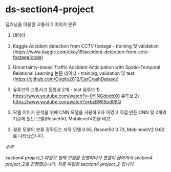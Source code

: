 # ds-section4-project

딥러닝을 이용한 교통사고 이미지 분류

1. 데이터

  1) Kaggle Accident detection from CCTV footage - training 및 validation
  (https://www.kaggle.com/ckay16/accident-detection-from-cctv-footage/code)
  
  2) Uncertainty-based Traffic Accident Anticipation with Spatio-Temporal Relational Learning 논문 데이터 - training, validation 및 test
  (https://github.com/Cogito2012/CarCrashDataset)

  3) 유투브의 교통사고 동영상 2개 - test
  유투브 1) https://www.youtube.com/watch?v=0YiNGdodbX0
  유투브 2) https://www.youtube.com/watch?v=bzBWISpd09Q

2. 모델
이미지 분석을 위해 CNN 모델을 사용하고자 하였고 직접 만든 CNN 및 2개의 기존에 있던 모델(Resnet50, MobilenetV2)을 비교

3. 결론
모델의 분류 정확도는 자작 모델 0.65, Resnet50 0.73, MoblienetV2 0.62로 나타났습니다.

*주의*

*section4 project_1 파일로 젠체 모델을 진행하다가 연결이 끊어져서 section4 project_2로 진행했습니다.
최종 파일은 section4 project_2 입니다.*
